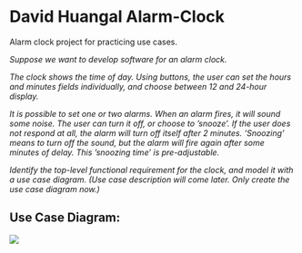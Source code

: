 # David Huangal Alarm-Clock
Alarm clock project for practicing use cases.

_Suppose we want to develop software for an alarm clock._

_The clock shows the time of day. Using buttons, the user can set the hours and minutes fields individually, and choose between 12 and 24-hour display._

_It is possible to set one or two alarms. When an alarm fires, it will sound some noise. The user can turn it off, or choose to ’snooze’. If the user does not respond at all, the alarm will turn off itself after 2 minutes. ’Snoozing’ means to turn off the sound, but the alarm will fire again after some minutes of delay. This ’snoozing time’ is pre-adjustable._

_Identify the top-level functional requirement for the clock, and model it with a use case diagram.  (Use case description will come later.  Only create the use case diagram now.)_

## Use Case Diagram:
![](https://i.imgur.com/8ft3ZyV.jpg)
